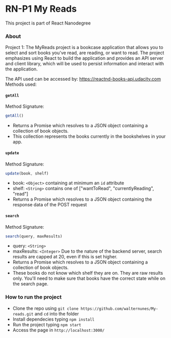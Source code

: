 # RN-P1 My Reads
This project is part of React Nanodegree

### About
Project 1: The MyReads project is a bookcase application that allows you to select and sort books you've read, are reading, or want to read. The project emphasizes using React to build the application and provides an API server and client library, which will be used to persist information and interact with the application.

The API used can be accessed by: https://reactnd-books-api.udacity.com <br>
Methods used:
#### `getAll`

Method Signature:

```js
getAll()
```

* Returns a Promise which resolves to a JSON object containing a collection of book objects.
* This collection represents the books currently in the bookshelves in your app.

#### `update`

Method Signature:

```js
update(book, shelf)
```

* book: `<Object>` containing at minimum an `id` attribute
* shelf: `<String>` contains one of ["wantToRead", "currentlyReading", "read"]  
* Returns a Promise which resolves to a JSON object containing the response data of the POST request

#### `search`

Method Signature:

```js
search(query, maxResults)
```

* query: `<String>`
* maxResults: `<Integer>` Due to the nature of the backend server, search results are capped at 20, even if this is set higher.
* Returns a Promise which resolves to a JSON object containing a collection of book objects.
* These books do not know which shelf they are on. They are raw results only. You'll need to make sure that books have the correct state while on the search page.

### How to run the project
* Clone the repo using ```git clone https://github.com/walternunes/My-reads.git``` and ```cd``` into the folder
* Install dependecies typing ```npm install```
* Run the project typing ```npm start```
* Access the page in ```http://localhost:3000/```


